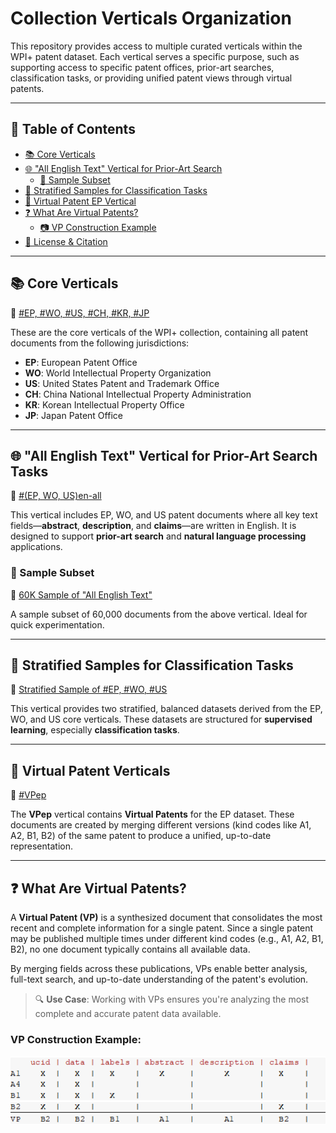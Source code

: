 # Collection Verticals Organization

This repository provides access to multiple curated verticals within the WPI+ patent dataset. Each vertical serves a specific purpose, such as supporting access to specific patent offices, prior-art searches, classification tasks, or providing unified patent views through virtual patents.

---

## 📑 Table of Contents

- [📚 Core Verticals](#-core-verticals)
- [🌐 "All English Text" Vertical for Prior-Art Search](#-all-english-text-vertical-for-prior-art-search-tasks)
  - [📑 Sample Subset](#-sample-subset)
- [🧪 Stratified Samples for Classification Tasks](#-stratified-samples-for-classification-tasks)
- [🧩 Virtual Patent EP Vertical](#-virtual-patent-ep-vertical)
- [❓ What Are Virtual Patents?](#-what-are-virtual-patents)
  - [📷 VP Construction Example](#vp-construction-example)
- [📎 License & Citation](#-license--citation)

---

## 📚 Core Verticals  
📁 [#EP, #WO, #US, #CH, #KR, #JP](https://github.com/cs1msa/WPIplus/tree/main/Collection%20Verticals%20(subsets)/Core%20Verticals%20%23EP%2C%20%23WO%2C%20%23US%2C%20%23CH%2C%20%23KR%2C%20%23JP)

These are the core verticals of the WPI+ collection, containing all patent documents from the following jurisdictions:

- **EP**: European Patent Office  
- **WO**: World Intellectual Property Organization 
- **US**: United States Patent and Trademark Office  
- **CH**: China National Intellectual Property Administration  
- **KR**: Korean Intellectual Property Office  
- **JP**: Japan Patent Office

---

## 🌐 "All English Text" Vertical for Prior-Art Search Tasks  
📁 [#(EP, WO, US)en-all](https://github.com/cs1msa/WPIplus/tree/main/Collection%20Verticals%20(subsets)/%23(EPO%2CWO%2CUS)en-all%20-%20Created%20for%20Priot-Art%20Search%20Tasks)

This vertical includes EP, WO, and US patent documents where all key text fields—**abstract**, **description**, and **claims**—are written in English. It is designed to support **prior-art search** and **natural language processing** applications.

### 📑 Sample Subset  
📁 [60K Sample of "All English Text"](https://github.com/cs1msa/WPIplus/tree/main/Collection%20Verticals%20(subsets)/%23Sample(EPO%2CWO%2CUS)en-all%20-%20Created%20for%20Priot-Art%20Search%20Tasks)

A sample subset of 60,000 documents from the above vertical. Ideal for quick experimentation.

---

## 🧪 Stratified Samples for Classification Tasks  
📁 [Stratified Sample of #EP, #WO, #US](https://github.com/cs1msa/WPIplus/tree/main/Collection%20Verticals%20(subsets)/%23StratifiedSample(EPO%2CWO%2CUS)en-all%20-%20Created%20for%20Classification%20Tasks)

This vertical provides two stratified, balanced datasets derived from the EP, WO, and US core verticals. These datasets are structured for **supervised learning**, especially **classification tasks**.

---

## 🧩 Virtual Patent Verticals  
📁 [#VPep](https://github.com/cs1msa/WPIplus/tree/main/Collection%20Verticals%20(subsets)/%23VPep)

The **VPep** vertical contains **Virtual Patents** for the EP dataset. These documents are created by merging different versions (kind codes like A1, A2, B1, B2) of the same patent to produce a unified, up-to-date representation.

---

## ❓ What Are Virtual Patents?

A **Virtual Patent (VP)** is a synthesized document that consolidates the most recent and complete information for a single patent. Since a single patent may be published multiple times under different kind codes (e.g., A1, A2, B1, B2), no one document typically contains all available data.

By merging fields across these publications, VPs enable better analysis, full-text search, and up-to-date understanding of the patent's evolution.

> 🔍 **Use Case**: Working with VPs ensures you're analyzing the most complete and accurate patent data available.

### VP Construction Example:

![merging_patents_new](merging_patents_new.png)
